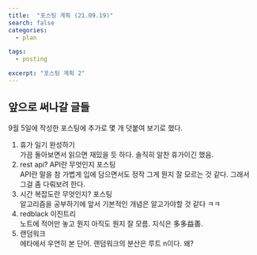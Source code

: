 ```yaml
---
title:  "포스팅 계획 (21.09.19)"
search: false
categories: 
  - plan

tags:
  - posting

excerpt: "포스팅 계획 2"
---
```


## 앞으로 써나갈 글들

9월 5일에 작성한 포스팅에 추가로 몇 개 덧붙여 보기로 했다.

1. 휴가 일기 완성하기  
가끔 돌아보면서 읽으면 재밌을 듯 하다. 솔직히 알찬 휴가이긴 했음.
2. rest api? API란 무엇인지 포스팅  
API란 말을 참 가볍게 입에 담으면서도 정작 그게 뭔지 잘 모르는 것 같다. 그래서 그걸 좀 다뤄보려 한다.
3. 시간 복잡도란 무엇인지? 포스팅  
알고리즘을 공부하기에 앞서 기본적인 개념은 알고가야할 것 같다 ㅋㅋ
4. redblack 이진트리  
노트에 적어만 놓고 뭔지 아직도 뭔지 잘 모름. 지식은 多多益善.  
5. 랜덤워크  
에타에서 우연히 본 단어. 랜덤워크의 분산은 루트 n이다. 왜? 